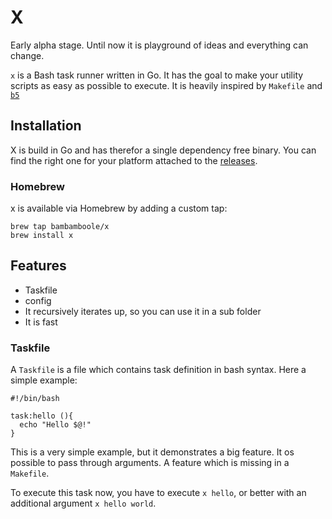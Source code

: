 # X
Early alpha stage. Until now it is playground of ideas and everything can change.

`x` is a Bash task runner written in Go. It has the goal to make your
utility scripts as easy as possible to execute. It is heavily inspired by
`Makefile` and [`b5`](https://github.com/team23/b5)

## Installation
X is build in Go and has therefor a single dependency free binary. You can find 
the right one for your platform attached to the [releases](https://github.com/bambamboole/x/releases).
### Homebrew
x is available via Homebrew by adding a custom tap:
```shell
brew tap bambamboole/x
brew install x
```

## Features
* Taskfile
* config
* It recursively iterates up, so you can use it in a sub folder
* It is fast

### Taskfile
A `Taskfile` is a file which contains task definition in bash syntax. 
Here a simple example:

```shell
#!/bin/bash

task:hello (){
  echo "Hello $@!"
}
```
This is a very simple example, but it demonstrates a big feature. 
It os possible to pass through arguments. A feature which is 
missing in a `Makefile`.

To execute this task now, you have to execute `x hello`, or better with an
additional argument `x hello world`.
